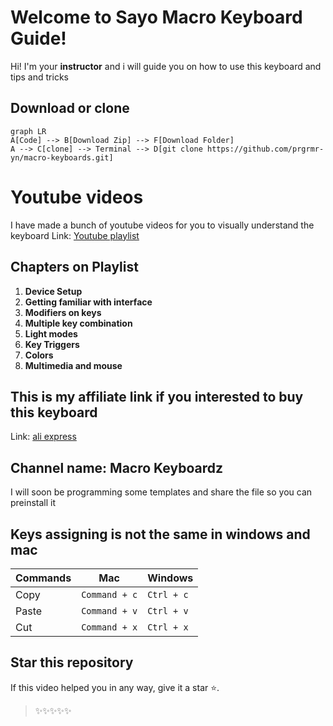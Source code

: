 # Welcome to Sayo Macro Keyboard Guide!

Hi! I'm your **instructor**  and i will guide you on how to use this keyboard and tips and tricks

## Download or clone

```mermaid
graph LR
A[Code] --> B[Download Zip] --> F[Download Folder]
A --> C[clone] --> Terminal --> D[git clone https://github.com/prgrmr-yn/macro-keyboards.git]

```

# Youtube videos

I have made a bunch of youtube videos for you to visually understand the keyboard
Link:  [Youtube playlist](https://www.youtube.com/watch?v=Y-PFuFkAugc&list=PLYkiFc5F_qra9-jqyWB3uHS_9kTsK_j8U&pp=iAQB)

## Chapters on Playlist

1. **Device Setup**
2. **Getting familiar with interface**
3. **Modifiers on keys**
4. **Multiple key combination**
5. **Light modes**
6. **Key Triggers**
7. **Colors**
8. **Multimedia and mouse**

## This is my affiliate link if you interested to buy this keyboard

Link: [ali express](https://s.click.aliexpress.com/e/_DE7c8gv)

## Channel name: **Macro Keyboardz**

I will soon be programming some templates and share the file so you can preinstall it

## Keys assigning is not the same in windows and mac



| Commands        |Mac                          |Windows                         |
|----------------|-------------------------------|-----------------------------|
| Copy			 | `Command + c`            	 |      `Ctrl + c`     		   |
|Paste           |`Command + v`           		 |`Ctrl + v`                   |
|Cut         	 |`Command + x`					 |`Ctrl + x`				   |



## Star this repository

If this video helped you in any way, give it a star ⭐️.

> ✨✨✨✨✨

